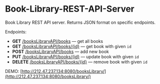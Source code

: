 # Book-Library-REST-API-Server
Book Library REST API server. Returns JSON format on specific endpoints.


Endpoints:
* __GET__ [/booksLibraryAPI/books](http://212.47.237.134:8080/booksLibraryAPI/books) — get all books
* __GET__ [/booksLibraryAPI/books/{id}](http://212.47.237.134:8080/booksLibraryAPI/books/{id}) — get book with given `id`
* __POST__ [/booksLibraryAPI/books](http://212.47.237.134:8080/booksLibraryAPI/books) — add new book
* __PUT__ [/booksLibraryAPI/books/{id}](http://212.47.237.134:8080/booksLibraryAPI/books/{id}) — update book with given `id`
* __DELETE__ [/booksLibraryAPI/books/{id}](http://212.47.237.134:8080/booksLibraryAPI/books/{id}) — remove book with given `id`


DEMO: [http://212.47.237.134:8080/booksLibrary/](http://212.47.237.134:8080/booksLibrary/)
